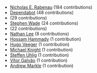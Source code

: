 * [Nicholas E. Rabenau](https://github.com/nerab) (184 contributions)
* [Dependabot](https://github.com/dependabot-bot) (48 contributions)
* [](https://github.com/apps/dependabot) (29 contributions)
* [Stephen Wade](https://github.com/stephenwade) (24 contributions)
* [](https://github.com/apps/dependabot-preview) (22 contributions)
* [Nathan Lee](https://github.com/X0nic) (8 contributions)
* [Hossam Hammady](https://github.com/hammady) (1 contribution)
* [Hugo Veeger](https://github.com/dkhgh) (1 contribution)
* [Michael Knight](https://github.com/miknight) (1 contribution)
* [Steffen Uhlig](https://github.com/suhlig) (1 contribution)
* [Vítor Galvão](https://github.com/vitorgalvao) (1 contribution)
* [Andrew Markle](https://github.com/andrewmarkle) (1 contribution)
